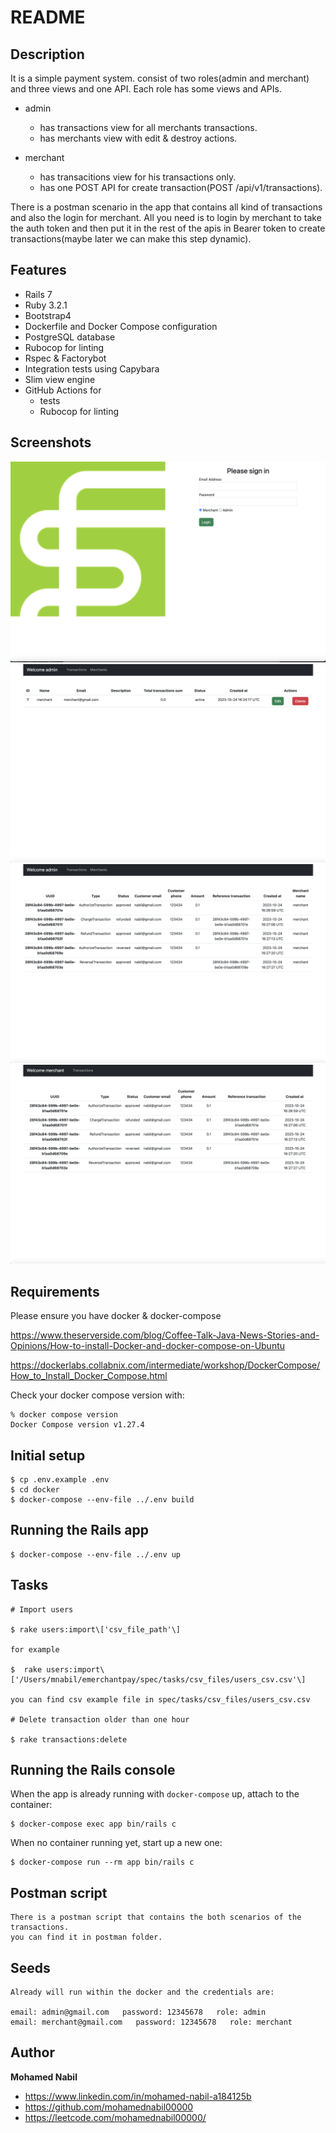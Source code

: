# README

## Description
It is a simple payment system. consist of two roles(admin and merchant) and three views and one API. Each role has some views and APIs.
 - admin
   - has transactions view for all merchants transactions.
   - has merchants view with edit & destroy actions.

 - merchant
   - has transacitions view for his transactions only.
   - has one POST API for create transaction(POST /api/v1/transactions).

There is a postman scenario in the app that contains all kind of transactions and also the login for merchant. All you need is to login by merchant to take the auth token and then put it in the rest of the apis in Bearer token to create transactions(maybe later we can make this step dynamic).
## Features
* Rails 7
* Ruby 3.2.1
* Bootstrap4
* Dockerfile and Docker Compose configuration
* PostgreSQL database
* Rubocop for linting
* Rspec & Factorybot
* Integration tests using Capybara
* Slim view engine
* GitHub Actions for
  * tests
  * Rubocop for linting

## Screenshots
![Alt text](/screenshots/login_screen.png?raw=true "Login screen")
![Alt text](/screenshots/merchants_screen.png?raw=true "Merchants table screen")
![Alt text](/screenshots/transactions_admin_screen.png?raw=true "Transactions admin table screen")
![Alt text](/screenshots/transactions_merchant_screen.png?raw=true "Transactions merchant table screen")
## Requirements

Please ensure you have docker & docker-compose

https://www.theserverside.com/blog/Coffee-Talk-Java-News-Stories-and-Opinions/How-to-install-Docker-and-docker-compose-on-Ubuntu

https://dockerlabs.collabnix.com/intermediate/workshop/DockerCompose/How_to_Install_Docker_Compose.html

Check your docker compose version with:
```
% docker compose version
Docker Compose version v1.27.4
```

## Initial setup
```
$ cp .env.example .env
$ cd docker
$ docker-compose --env-file ../.env build
```

## Running the Rails app
```
$ docker-compose --env-file ../.env up
```

## Tasks
```
# Import users

$ rake users:import\['csv_file_path'\]

for example

$  rake users:import\['/Users/mnabil/emerchantpay/spec/tasks/csv_files/users_csv.csv'\]

you can find csv example file in spec/tasks/csv_files/users_csv.csv

# Delete transaction older than one hour

$ rake transactions:delete
```

## Running the Rails console
When the app is already running with `docker-compose` up, attach to the container:
```
$ docker-compose exec app bin/rails c
```
When no container running yet, start up a new one:
```
$ docker-compose run --rm app bin/rails c
```
## Postman script
```
There is a postman script that contains the both scenarios of the transactions.
you can find it in postman folder.
```

## Seeds
```
Already will run within the docker and the credentials are:

email: admin@gmail.com   password: 12345678   role: admin
email: merchant@gmail.com   password: 12345678   role: merchant
```
## Author

**Mohamed Nabil**

- <https://www.linkedin.com/in/mohamed-nabil-a184125b>
- <https://github.com/mohamednabil00000>
- <https://leetcode.com/mohamednabil00000/>
